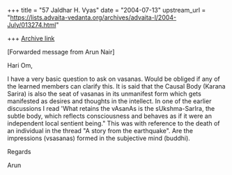 +++
title = "57 Jaldhar H. Vyas"
date = "2004-07-13"
upstream_url = "https://lists.advaita-vedanta.org/archives/advaita-l/2004-July/013274.html"

+++
[Archive link](https://lists.advaita-vedanta.org/archives/advaita-l/2004-July/013274.html)

[Forwarded message from Arun Nair]

Hari Om,

I have a very basic question to ask on vasanas. Would be obliged if any of
the learned members can clarify this. It is said that the Causal Body
(Karana Sarira) is also the seat of vasanas in its unmanifest form which
gets manifested as desires and thoughts in the intellect. In one of the
earlier discussions I read 'What retains the vAsanAs is the sUkshma-SarIra,
the subtle body, which reflects
consciousness and behaves as if it were an independent local sentient
being." This was with reference to the death of an individual in the thread
"A story from the earthquake". Are the impressions (vsasanas) formed in the
subjective mind (buddhi).


Regards

Arun


